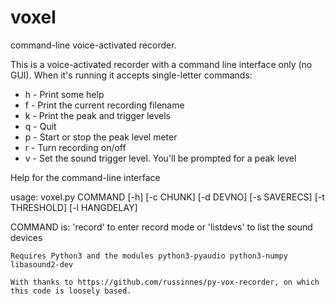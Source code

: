 # voxel
command-line voice-activated recorder.

This is a voice-activated recorder with a command line interface only (no GUI). When it's running it accepts single-letter commands:
* h - Print some help
* f - Print the current recording filename
* k - Print the peak and trigger levels
* q - Quit
* p - Start or stop the peak level meter
* r - Turn recording on/off
* v - Set the sound trigger level. You'll be prompted for a peak level

Help for the command-line interface

usage: voxel.py COMMAND [-h] [-c CHUNK] [-d DEVNO] [-s SAVERECS] [-t THRESHOLD] [-l HANGDELAY]

COMMAND is: 'record' to enter record mode or 'listdevs' to list the sound devices

    Requires Python3 and the modules python3-pyaudio python3-numpy libasound2-dev
    
    With thanks to https://github.com/russinnes/py-vox-recorder, on which this code is loosely based.
